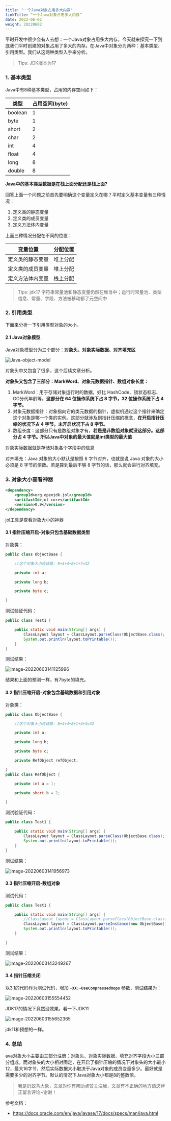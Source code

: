```yaml
---
title: "一个Java对象占用多大内存"
linkTitle: “一个Java对象占用多大内存”
date: 2022-06-02
weight: 20220602
---
```


平时开发中很少会有人去想：一个Java对象占用多大内存，今天就来探究一下到底我们平时创建的对象占用了多大的内存。在Java中对象分为两种：基本类型、引用类型。我们从这两种类型入手来分析。

> Tips: JDK版本为17

### 1. 基本类型

Java中有8种基本类型，占用的内存空间如下：

| 类型    | 占用空间(byte) |
| ------- | -------------- |
| boolean | 1              |
| byte    | 1              |
| short   | 2              |
| char    | 2              |
| int     | 4              |
| float   | 4              |
| long    | 8              |
| double  | 8              |

**Java中的基本类型数据是在栈上面分配还是栈上面?**

回答上面一个问题之前首先要明确这个变量定义在哪？平时定义基本变量有三种情况：

1. 定义类的静态变量
2. 定义类的成员变量
3. 定义方法体内变量

上面三种情况分配在不同的位置：

| 变量位置         | 分配位置 |
| ---------------- | -------- |
| 定义类的静态变量 | 堆上分配 |
| 定义类的成员变量 | 堆上分配 |
| 定义方法体内变量 | 栈上分配 |

> Tips: jdk17 字符串常量池和静态变量仍然在堆当中；运行时常量池、类型信息、常量、字段、方法被移动都了元空间中

### 2. 引用类型

下面来分析一下引用类型对象的大小。

#### 2.1 Java对象模型

Java对象模型分为三个部分：**对象头、对象实际数据、对齐填充区**

![Java-object-model](https://raw.githubusercontent.com/mxsm/picture/main/blog/javase/jvmJava-object-model.png)

对象头中又包含了很多，这个后续文章分析。

**对象头又包含了三部分：MarkWord、对象元数据指针、数组对象长度：**

1. MarkWord：用于存储对象运行时的数据，好比 HashCode、锁状态标志、GC分代年龄等。**这部分在 64 位操作系统下占 8 字节，32 位操作系统下占 4 字节。**
2. 对象元数据指针：对象指向它的类元数据的指针，虚拟机通过这个指针来确定这个对象是哪一个类的实例。这部分就涉及到指针压缩的概念，**在开启指针压缩的状况下占 4 字节，未开启状况下占 8 字节。**
3. 数组长度：这部分只有是数组对象才有，**若是是非数组对象就没这部分。这部分占 4 字节。所以Java中对象的最大值就是int类型的最大值** 

对象实际数据就是存储对象各个字段中的信息

对齐填充：Java 对象的大小默认是按照 8 字节对齐，也就是说 Java 对象的大小必须是 8 字节的倍数。若是算到最后不够 8 字节的话，那么就会进行对齐填充。

### 3. 对象大小查看神器

```xml
<dependency>
    <groupId>org.openjdk.jol</groupId>
    <artifactId>jol-core</artifactId>
    <version>0.9</version>
</dependency>
```

jol工具是查看对象大小的神器

#### 3.1 指针压缩开启-对象只包含基础数据类型

对象类：

```java
public class ObjectBase {

    //这个对象大小应该是: 8+4+4+8+1+7=32

    private int a;

    private long b;

    private byte c;

}
```

测试验证代码：

```java
public class Test1 {

    public static void main(String[] args) {
        ClassLayout layout = ClassLayout.parseClass(ObjectBase.class);
        System.out.println(layout.toPrintable());
    }
}
```

测试结果：

![image-20220603141125996](https://raw.githubusercontent.com/mxsm/picture/main/blog/javase/jvmimage-20220603141125996.png)

结果和上面的预测一样，有7byte的填充。

#### 3.2 指针压缩开启-对象包含基础数据和引用对象

对象类：

```java
public class ObjectBase {

    //这个对象大小应该是: 8+4+4+8+1+4+3=32

    private int a;

    private long b;

    private byte c;

    private RefObject refObject;

}
public class RefObject {

    private int a = 1;

    private short b = 2;

}

```

测试验证代码：

```java
public class Test1 {

    public static void main(String[] args) {
        ClassLayout layout = ClassLayout.parseClass(ObjectBase.class);
        System.out.println(layout.toPrintable());
    }
}
```

测试结果：

![image-20220603141956973](https://raw.githubusercontent.com/mxsm/picture/main/blog/javase/jvmimage-20220603141956973.png)

#### 3.3 指针压缩开启-数组对象

测试代码：

```java
public class Test1 {

    public static void main(String[] args) {
        //ClassLayout layout = ClassLayout.parseClass(ObjectBase.class);
        ClassLayout layout = ClassLayout.parseInstance(new ObjectBase[10]);
        System.out.println(layout.toPrintable());
    }

}
```

测试结果：

![image-20220603143249267](https://raw.githubusercontent.com/mxsm/picture/main/blog/javase/jvmimage-20220603143249267.png)

#### 3.4 指针压缩关闭

以3.1的代码作为测试代码，增加 **`-XX:-UseCompressedOops`** 参数，测试结果为：

![image-20220603155554452](https://raw.githubusercontent.com/mxsm/picture/main/blog/javase/jvmimage-20220603155554452.png)

JDK17的情况下竟然没效果。看一下JDK11

![image-20220603155652365](https://raw.githubusercontent.com/mxsm/picture/main/blog/javase/jvmimage-20220603155652365.png)

jdk11和预想的一样。

### 4. 总结

ava对象大小主要由三部分注册：对象头、对象实际数据、填充对齐字段大小三部分组成。而对象头的大小相对固定，在开启了指针压缩的情况下对象头的大小最小12，最大16字节，然后实际数据大小取决于Java对象的成员变量多少。最好就是需要多少的对齐字节。默认的情况下Java对象大小都是8的整数倍。

> 我是蚂蚁背大象，文章对你有帮助点赞关注我，文章有不正确的地方请您斧正留言评论~谢谢！

参考文档：

- https://docs.oracle.com/en/java/javase/17/docs/specs/man/java.html
